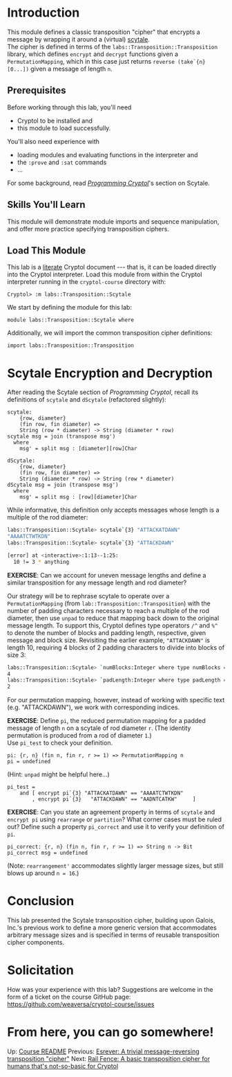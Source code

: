 # Introduction

This module defines a classic transposition "cipher" that encrypts a 
message by wrapping it around a (virtual) [scytale](https://en.wikipedia.org/wiki/Scytale).  
The cipher is defined in terms of the 
`labs::Transposition::Transposition` library, which defines `encrypt` 
and `decrypt` functions given a `PermutationMapping`, which in this 
case just returns ``reverse (take`{n} [0...])`` given a message of 
length `n`.

## Prerequisites

Before working through this lab, you'll need 
  * Cryptol to be installed and
  * this module to load successfully.

You'll also need experience with
  * loading modules and evaluating functions in the interpreter and
  * the `:prove` and `:sat` commands
  * ...

For some background, read 
[_Programming Cryptol_](https://cryptol.net/files/ProgrammingCryptol.pdf)'s 
section on Scytale.

## Skills You'll Learn

This module will demonstrate module imports and sequence 
manipulation, and offer more practice specifying transposition ciphers.

## Load This Module

This lab is a
[literate](https://en.wikipedia.org/wiki/Literate_programming) 
Cryptol document --- that is, it can be loaded directly into the 
Cryptol interpreter. Load this module from within the Cryptol 
interpreter running in the `cryptol-course` directory with:

```shell
Cryptol> :m labs::Transposition::Scytale
```

We start by defining the module for this lab:

```cryptol
module labs::Transposition::Scytale where
```

Additionally, we will import the common transposition cipher 
definitions:

```cryptol
import labs::Transposition::Transposition
```

# Scytale Encryption and Decryption

After reading the Scytale section of _Programming Cryptol_, recall 
its definitions of `scytale` and `dScytale` (refactored slightly):

```cryptol
scytale:
    {row, diameter}
    (fin row, fin diameter) =>
    String (row * diameter) -> String (diameter * row)
scytale msg = join (transpose msg')
  where
    msg' = split msg : [diameter][row]Char

dScytale:
    {row, diameter}
    (fin row, fin diameter) =>
    String (diameter * row) -> String (row * diameter)
dScytale msg = join (transpose msg')
  where
    msg' = split msg : [row][diameter]Char
```

While informative, this definition only accepts messages whose length 
is a multiple of the rod diameter:

```sh
labs::Transposition::Scytale> scytale`{3} "ATTACKATDAWN"
"AAAATCTWTKDN"
labs::Transposition::Scytale> scytale`{3} "ATTACKDAWN"

[error] at <interactive>:1:13--1:25:
  10 != 3 * anything
```

**EXERCISE**: Can we account for uneven message lengths and define a 
similar transposition for any message length and rod diameter?

Our strategy will be to rephrase scytale to operate over a 
`PermutationMapping` (from `lab::Transposition::Transposition`) with 
the number of padding characters necessary to reach a multiple of the 
rod diameter, then use `unpad` to reduce that mapping back down to 
the original message length.  To support this, Cryptol defines type 
operators `/^` and `%^` to denote the number of blocks and padding 
length, respective, given message and block size.  Revisiting the 
earlier example, `"ATTACKDAWN"` is length 10, requiring 4 blocks of
2 padding characters to divide into blocks of size 3:

```sh
labs::Transposition::Scytale> `numBlocks:Integer where type numBlocks = 10 /^ 3
4
labs::Transposition::Scytale> `padLength:Integer where type padLength = 10 %^ 3 
2
```

For our permutation mapping, however, instead of working with 
specific text (e.g. "ATTACKDAWN"), we work with corresponding 
indices.

**EXERCISE**: Define `pi`, the reduced permutation mapping for a 
padded message of length `n` on a scytale of rod diameter `r`.
(The identity permutation is produced from a rod of diameter `1`.)  
Use `pi_test` to check your definition.

```cryptol
pi: {r, n} (fin n, fin r, r >= 1) => PermutationMapping n
pi = undefined
```

(Hint: `unpad` might be helpful here...)

```cryptol
pi_test = 
    and [ encrypt pi`{3} "ATTACKATDAWN" == "AAAATCTWTKDN"
        , encrypt pi`{3}   "ATTACKDAWN" == "AADNTCATKW"     ]
```

**EXERCISE**: Can you state an agreement property in terms of 
`scytale` and `encrypt pi` using `rearrange` or `partition`?  What 
corner cases must be ruled out?  Define such a property 
`pi_correct` and use it to verify your definition of `pi`.

```cryptol
pi_correct: {r, n} (fin n, fin r, r >= 1) => String n -> Bit
pi_correct msg = undefined
```

(Note: `rearrangement'` accommodates slightly larger message sizes, 
but still blows up around `n = 16`.)

# Conclusion

This lab presented the Scytale transposition cipher, building upon 
Galois, Inc.'s previous work to define a more generic version that 
accommodates arbitrary message sizes and is specified in terms of 
reusable transposition cipher components.

# Solicitation

How was your experience with this lab? Suggestions are welcome in the
form of a ticket on the course GitHub page:
https://github.com/weaversa/cryptol-course/issues

# From here, you can go somewhere!

Up: [Course README](README.md)
Previous: [Esrever: A trivial message-reversing transposition "cipher"](Ersever.md)
Next: [Rail Fence: A basic transposition cipher for humans that's not-so-basic for Cryptol](RailFence.md)
